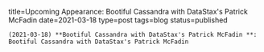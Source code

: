 
title=Upcoming Appearance: Bootiful Cassandra with DataStax's Patrick McFadin 
date=2021-03-18
type=post
tags=blog
status=published
~~~~~~
(2021-03-18) **Bootiful Cassandra with DataStax's Patrick McFadin **: Bootiful Cassandra with DataStax's Patrick McFadin  
            
